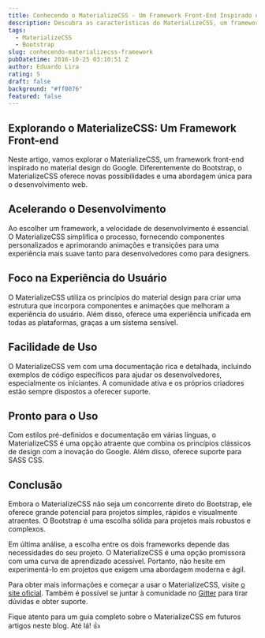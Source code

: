 ```yaml
---
title: Conhecendo o MaterializeCSS - Um Framework Front-End Inspirado no Material Design
description: Descubra as características do MaterializeCSS, um framework front-end baseado no Material Design do Google, e como ele pode acelerar o desenvolvimento web, focar na experiência do usuário e oferecer facilidade de trabalho. Embora não seja um concorrente direto do Bootstrap, o MaterializeCSS possui suas próprias vantagens e apela para projetos específicos.
tags:
  - MaterializeCSS
  - Bootstrap
slug: conhecendo-materializecss-framework
pubDatetime: 2016-10-25 03:10:51 Z
author: Eduardo Lira
rating: 5
draft: false
background: "#ff0076"
featured: false
---
```


## Explorando o MaterializeCSS: Um Framework Front-end

Neste artigo, vamos explorar o MaterializeCSS, um framework front-end inspirado no material design do Google. Diferentemente do Bootstrap, o MaterializeCSS oferece novas possibilidades e uma abordagem única para o desenvolvimento web.

## Acelerando o Desenvolvimento

Ao escolher um framework, a velocidade de desenvolvimento é essencial. O MaterializeCSS simplifica o processo, fornecendo componentes personalizados e aprimorando animações e transições para uma experiência mais suave tanto para desenvolvedores como para designers.

## Foco na Experiência do Usuário

O MaterializeCSS utiliza os princípios do material design para criar uma estrutura que incorpora componentes e animações que melhoram a experiência do usuário. Além disso, oferece uma experiência unificada em todas as plataformas, graças a um sistema sensível.

## Facilidade de Uso

O MaterializeCSS vem com uma documentação rica e detalhada, incluindo exemplos de código específicos para ajudar os desenvolvedores, especialmente os iniciantes. A comunidade ativa e os próprios criadores estão sempre dispostos a oferecer suporte.

## Pronto para o Uso

Com estilos pré-definidos e documentação em várias línguas, o MaterializeCSS é uma opção atraente que combina os princípios clássicos de design com a inovação do Google. Além disso, oferece suporte para SASS CSS.

## Conclusão

Embora o MaterializeCSS não seja um concorrente direto do Bootstrap, ele oferece grande potencial para projetos simples, rápidos e visualmente atraentes. O Bootstrap é uma escolha sólida para projetos mais robustos e complexos.

Em última análise, a escolha entre os dois frameworks depende das necessidades do seu projeto. O MaterializeCSS é uma opção promissora com uma curva de aprendizado acessível. Portanto, não hesite em experimentá-lo em projetos que exigem uma abordagem moderna e ágil.

Para obter mais informações e começar a usar o MaterializeCSS, visite [o site oficial](http://materializecss.com/). Também é possível se juntar à comunidade no [Gitter](https://gitter.im/Dogfalo/materialize) para tirar dúvidas e obter suporte.

Fique atento para um guia completo sobre o MaterializeCSS em futuros artigos neste blog.
Até lá! 👍
